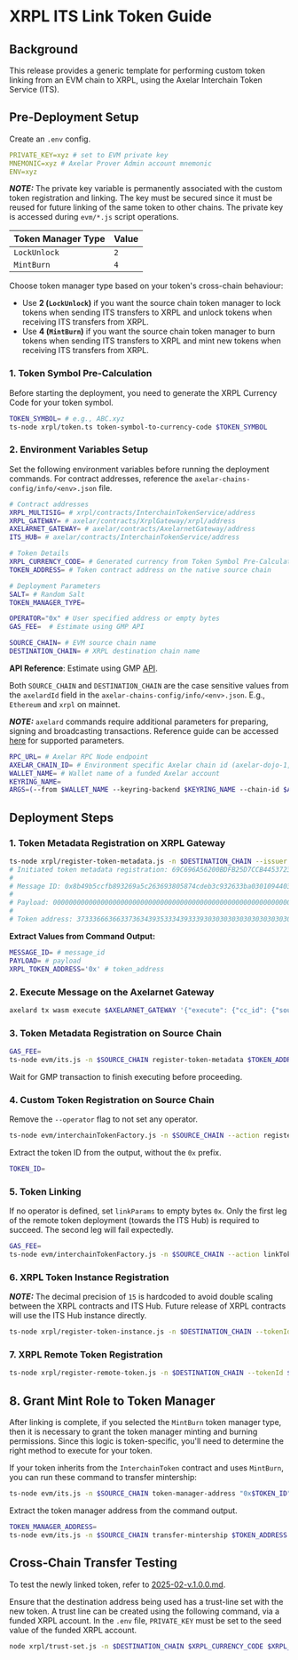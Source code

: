 # XRPL ITS Link Token Guide

## Background

This release provides a generic template for performing custom token linking from an EVM chain to XRPL, using the Axelar Interchain Token Service (ITS).

## Pre-Deployment Setup

Create an `.env` config.

```yaml
PRIVATE_KEY=xyz # set to EVM private key
MNEMONIC=xyz # Axelar Prover Admin account mnemonic
ENV=xyz
```

**_NOTE:_**
The private key variable is permanently associated with the custom token registration and linking. The key must be secured since
it must be reused for future linking of the same token to other chains. The private key is accessed during `evm/*.js` script operations.

| Token Manager Type | Value |
|--------------------|-------|
| `LockUnlock`       | `2`   |
| `MintBurn`         | `4`   |

Choose token manager type based on your token's cross-chain behaviour:
- Use **2 (`LockUnlock`)** if you want the source chain token manager to lock tokens when sending ITS transfers to XRPL and unlock tokens when receiving ITS transfers from XRPL.
- Use **4 (`MintBurn`)** if you want the source chain token manager to burn tokens when sending ITS transfers to XRPL and mint new tokens when receiving ITS transfers from XRPL.

### 1. Token Symbol Pre-Calculation

Before starting the deployment, you need to generate the XRPL Currency Code for your token symbol.

```bash
TOKEN_SYMBOL= # e.g., ABC.xyz
ts-node xrpl/token.ts token-symbol-to-currency-code $TOKEN_SYMBOL
```

### 2. Environment Variables Setup

Set the following environment variables before running the deployment commands. For contract addresses, reference the
`axelar-chains-config/info/<env>.json` file.

```bash
# Contract addresses
XRPL_MULTISIG= # xrpl/contracts/InterchainTokenService/address
XRPL_GATEWAY= # axelar/contracts/XrplGateway/xrpl/address
AXELARNET_GATEWAY= # axelar/contracts/AxelarnetGateway/address
ITS_HUB= # axelar/contracts/InterchainTokenService/address

# Token Details
XRPL_CURRENCY_CODE= # Generated currency from Token Symbol Pre-Calculation
TOKEN_ADDRESS= # Token contract address on the native source chain

# Deployment Parameters
SALT= # Random Salt
TOKEN_MANAGER_TYPE=

OPERATOR="0x" # User specified address or empty bytes
GAS_FEE=  # Estimate using GMP API

SOURCE_CHAIN= # EVM source chain name
DESTINATION_CHAIN= # XRPL destination chain name
```

**API Reference**: Estimate using GMP [API](https://docs.axelarscan.io/gmp#estimateITSFee).

Both `SOURCE_CHAIN` and `DESTINATION_CHAIN` are the case sensitive values from the `axelardId` field in the `axelar-chains-config/info/<env>.json`. E.g., `Ethereum` and `xrpl` on mainnet.

**_NOTE:_**
`axelard` commands require additional parameters for preparing, signing and broadcasting transactions.
Reference guide can be accessed [here](https://docs.axelar.dev/learn/cli/) for supported parameters.

```bash
RPC_URL= # Axelar RPC Node endpoint
AXELAR_CHAIN_ID= # Environment specific Axelar chain id (axelar-dojo-1, axelar-testnet-lisbon-3)
WALLET_NAME= # Wallet name of a funded Axelar account
KEYRING_NAME=
ARGS=(--from $WALLET_NAME --keyring-backend $KEYRING_NAME --chain-id $AXELAR_CHAIN_ID --gas auto --gas-adjustment 1.5 --node $RPC_URL)
```

## Deployment Steps

### 1. Token Metadata Registration on XRPL Gateway

```bash
ts-node xrpl/register-token-metadata.js -n $DESTINATION_CHAIN --issuer $XRPL_MULTISIG --currency $XRPL_CURRENCY_CODE
# Initiated token metadata registration: 69C696A56200BDFB25D7CCB44537239801D69D8B67D8077E2D1012404378A4A0
#
# Message ID: 0x8b49b5ccfb893269a5c263693805874cdeb3c932633ba0301094403c77dad839
#
# Payload: 00000000000000000000000000000000000000000000000000000000000000060000000000000000000000000000000000000000000000000000000000000060000000000000000000000000000000000000000000000000000000000000000f000000000000000000000000000000000000000000000000000000000000004b373336663663373634393533343933393030303030303030303030303030303030303030303030302e724e726a68314b475a6b326a42523377506641516e6f696474464659514b62516e32000000000000000000000000000000000000000000
#
# Token address: 373336663663373634393533343933393030303030303030303030303030303030303030303030302e724e726a68314b475a6b326a42523377506641516e6f696474464659514b62516e32
```

**Extract Values from Command Output:**

```bash
MESSAGE_ID= # message_id
PAYLOAD= # payload
XRPL_TOKEN_ADDRESS='0x' # token_address
```

### 2. Execute Message on the Axelarnet Gateway

```bash
axelard tx wasm execute $AXELARNET_GATEWAY '{"execute": {"cc_id": {"source_chain": "'$DESTINATION_CHAIN'", "message_id": "'$MESSAGE_ID'"}, "payload": "'$PAYLOAD'"}}' "${ARGS[@]}"
```

### 3. Token Metadata Registration on Source Chain

```bash
GAS_FEE=
ts-node evm/its.js -n $SOURCE_CHAIN register-token-metadata $TOKEN_ADDRESS --gasValue $GAS_FEE
```

Wait for GMP transaction to finish executing before proceeding.

### 4. Custom Token Registration on Source Chain

Remove the `--operator` flag to not set any operator.

```bash
ts-node evm/interchainTokenFactory.js -n $SOURCE_CHAIN --action registerCustomToken --tokenAddress $TOKEN_ADDRESS --tokenManagerType $TOKEN_MANAGER_TYPE --operator $OPERATOR --salt $SALT
```

Extract the token ID from the output, without the `0x` prefix.

```bash
TOKEN_ID=
```

### 5. Token Linking

If no operator is defined, set `linkParams` to empty bytes `0x`.
Only the first leg of the remote token deployment (towards the ITS Hub) is required to succeed.
The second leg will fail expectedly.

```bash
GAS_FEE=
ts-node evm/interchainTokenFactory.js -n $SOURCE_CHAIN --action linkToken --destinationChain $DESTINATION_CHAIN --destinationTokenAddress $XRPL_TOKEN_ADDRESS --tokenManagerType $TOKEN_MANAGER_TYPE --linkParams $OPERATOR --salt $SALT --gasValue $GAS_FEE
```

### 6. XRPL Token Instance Registration

**_NOTE:_**
The decimal precision of `15` is hardcoded to avoid double scaling between the XRPL contracts and ITS Hub. Future release of XRPL contracts will use the ITS Hub instance directly.

```bash
ts-node xrpl/register-token-instance.js -n $DESTINATION_CHAIN --tokenId $TOKEN_ID --sourceChain $SOURCE_CHAIN --decimals 15
```

### 7. XRPL Remote Token Registration

```bash
ts-node xrpl/register-remote-token.js -n $DESTINATION_CHAIN --tokenId $TOKEN_ID --currency $XRPL_CURRENCY_CODE
```

## 8. Grant Mint Role to Token Manager

After linking is complete, if you selected the `MintBurn` token manager type, then it is necessary to
grant the token manager minting and burning permissions. Since this logic is token-specific, you'll need to determine the right method to execute for your token.

If your token inherits from the `InterchainToken` contract and uses `MintBurn`, you can run these command to transfer mintership:

```bash
ts-node evm/its.js -n $SOURCE_CHAIN token-manager-address "0x$TOKEN_ID"
```

Extract the token manager address from the command output.

```bash
TOKEN_MANAGER_ADDRESS=
ts-node evm/its.js -n $SOURCE_CHAIN transfer-mintership $TOKEN_ADDRESS $TOKEN_MANAGER_ADDRESS
```

## Cross-Chain Transfer Testing

To test the newly linked token, refer to [2025-02-v.1.0.0.md](../../releases/xrpl/2025-02-v.1.0.0.md).

Ensure that the destination address being used has a trust-line set with the new token. A trust line can be created using the following command, via a funded XRPL account. In the `.env` file, `PRIVATE_KEY` must be set to the seed value of the funded XRPL account.

```bash
node xrpl/trust-set.js -n $DESTINATION_CHAIN $XRPL_CURRENCY_CODE $XRPL_MULTISIG --limit 99999999999999990000000000000000000000000000000000000000000000000000000000000000000000000
```
